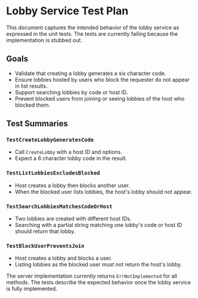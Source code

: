 # Lobby Service Test Plan

This document captures the intended behavior of the lobby service as expressed in the unit tests. The tests are currently failing because the implementation is stubbed out.

## Goals

- Validate that creating a lobby generates a six character code.
- Ensure lobbies hosted by users who block the requester do not appear in list results.
- Support searching lobbies by code or host ID.
- Prevent blocked users from joining or seeing lobbies of the host who blocked them.

## Test Summaries

### `TestCreateLobbyGeneratesCode`

- Call `CreateLobby` with a host ID and options.
- Expect a 6 character lobby code in the result.

### `TestListLobbiesExcludesBlocked`

- Host creates a lobby then blocks another user.
- When the blocked user lists lobbies, the host's lobby should not appear.

### `TestSearchLobbiesMatchesCodeOrHost`

- Two lobbies are created with different host IDs.
- Searching with a partial string matching one lobby's code or host ID should return that lobby.

### `TestBlockUserPreventsJoin`

- Host creates a lobby and blocks a user.
- Listing lobbies as the blocked user must not return the host's lobby.

The server implementation currently returns `ErrNotImplemented` for all methods. The tests describe the expected behavior once the lobby service is fully implemented.
